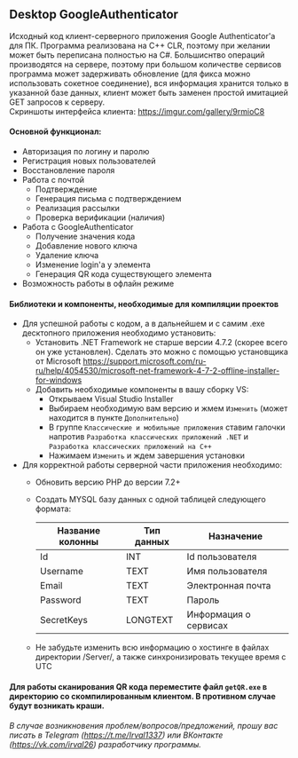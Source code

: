 ## Desktop GoogleAuthenticator
Исходный код клиент-серверного приложения Google Authenticator'а для ПК. Программа реализована на C++ CLR, поэтому при желании может быть переписана полностью на C#. Большиснтво операций производятся на сервере, поэтому при большом количестве сервисов программа может задерживать обновление (для фикса можно использовать сокетное соединение), вся информация хранится только в указанной базе данных, клиент может быть заменен простой имитацией GET запросов к серверу.
<br>Скриншоты интерфейса клиента: https://imgur.com/gallery/9rmioC8</br>
#### Основной функционал:
- Авторизация по логину и паролю
- Регистрация новых пользователей
- Восстановление пароля
- Работа с почтой
  - Подтверждение
  - Генерация письма с подтверждением
  - Реализация рассылки
  - Проверка верификации (наличия)
- Работа с GoogleAuthenticator
  - Получение значения кода
  - Добавление нового ключа
  - Удаление ключа
  - Изменение login'a у элемента
  - Генерация QR кода существующего элемента
- Возможность работы в офлайн режиме

#### Библиотеки и компоненты, необходимые для компиляции проектов
- Для успешной работы с кодом, а в дальнейшем и с самим .exe десктопного приложения необходимо установить:
  - Установить .NET Framework не старше версии 4.7.2 (скорее всего он уже установлен). Сделать это можно с помощью установщика от Microsoft https://support.microsoft.com/ru-ru/help/4054530/microsoft-net-framework-4-7-2-offline-installer-for-windows
  - Добавить необходимые компоненты в вашу сборку VS:
    - Открываем Visual Studio Installer
    - Выбираем необходимую вам версию и жмем `Изменить` (может находится в пункте `Дополнительно`)
    - В группе `Классические и мобильные приложения` ставим галочки напротив `Разработка классических приложений .NET` и `Разработка классических приложений на C++`
    - Нажимаем `Изменить` и ждем завершения установки
- Для корректной работы серверной части приложения необходимо:
  - Обновить версию PHP до версии 7.2+
  - Создать MYSQL базу данных с одной таблицей следующего формата:
  
    Название колонны | Тип данных | Назначение
    --- | --- | ---
    Id | INT | Id пользователя
    Username | TEXT | Имя пользователя
    Email | TEXT | Электронная почта
    Password | TEXT | Пароль
    SecretKeys | LONGTEXT | Информация о сервисах
  - Не забудьте изменить всю информацию о хостинге в файлах директории /Server/, а также синхронизировать текущее время с UTC
#### Для работы сканирования QR кода переместите файл `getQR.exe` в директорию со скомпилированным клиентом. В противном случае будут возникать краши.
###### В случае возникновения проблем/вопросов/предложений, прошу вас писать в Telegram (https://t.me/Irval1337) или ВКонтакте (https://vk.com/irval26) разработчику программы.
